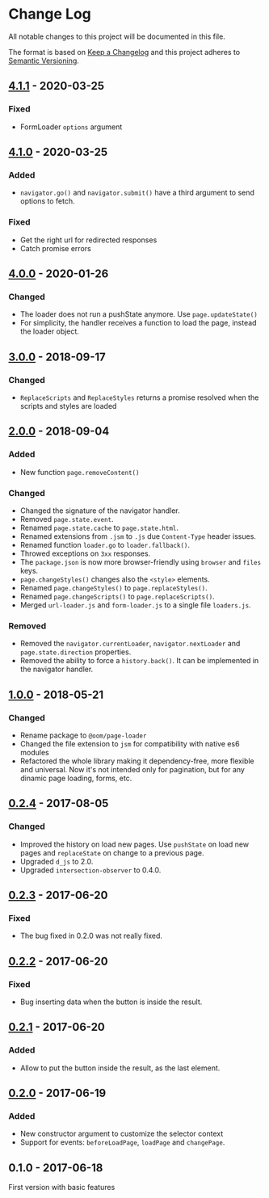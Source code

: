 # Change Log

All notable changes to this project will be documented in this file.

The format is based on [Keep a Changelog](http://keepachangelog.com/)
and this project adheres to [Semantic Versioning](http://semver.org/).

## [4.1.1] - 2020-03-25
### Fixed
- FormLoader `options` argument

## [4.1.0] - 2020-03-25
### Added
- `navigator.go()` and `navigator.submit()` have a third argument to send options to fetch.

### Fixed
- Get the right url for redirected responses
- Catch promise errors

## [4.0.0] - 2020-01-26
### Changed
- The loader does not run a pushState anymore. Use `page.updateState()`
- For simplicity, the handler receives a function to load the page, instead the loader object.

## [3.0.0] - 2018-09-17
### Changed
- `ReplaceScripts` and `ReplaceStyles` returns a promise resolved when the scripts and styles are loaded

## [2.0.0] - 2018-09-04
### Added
- New function `page.removeContent()`

### Changed
- Changed the signature of the navigator handler.
- Removed `page.state.event`.
- Renamed `page.state.cache` to `page.state.html`.
- Renamed extensions from `.jsm` to `.js` due `Content-Type` header issues.
- Renamed function `loader.go` to `loader.fallback()`.
- Throwed exceptions on `3xx` responses.
- The `package.json` is now more browser-friendly using `browser` and `files` keys.
- `page.changeStyles()` changes also the `<style>` elements.
- Renamed `page.changeStyles()` to `page.replaceStyles()`.
- Renamed `page.changeScripts()` to `page.replaceScripts()`.
- Merged `url-loader.js` and `form-loader.js` to a single file `loaders.js`.

### Removed
- Removed the `navigator.currentLoader`, `navigator.nextLoader` and `page.state.direction` properties.
- Removed the ability to force a `history.back()`. It can be implemented in the navigator handler.

## [1.0.0] - 2018-05-21
### Changed
- Rename package to `@oom/page-loader`
- Changed the file extension to `jsm` for compatibility with native es6 modules
- Refactored the whole library making it dependency-free, more flexible and universal. Now it's not intended only for pagination, but for any dinamic page loading, forms, etc.

## [0.2.4] - 2017-08-05
### Changed
- Improved the history on load new pages. Use `pushState` on load new pages and `replaceState` on change to a previous page.
- Upgraded `d_js` to 2.0.
- Upgraded `intersection-observer` to 0.4.0.

## [0.2.3] - 2017-06-20
### Fixed
- The bug fixed in 0.2.0 was not really fixed.

## [0.2.2] - 2017-06-20
### Fixed
- Bug inserting data when the button is inside the result.

## [0.2.1] - 2017-06-20
### Added
- Allow to put the button inside the result, as the last element.

## [0.2.0] - 2017-06-19
### Added
- New constructor argument to customize the selector context
- Support for events: `beforeLoadPage`, `loadPage` and `changePage`.

## 0.1.0 - 2017-06-18
First version with basic features

[4.1.1]: https://github.com/oom-components/page-loader/compare/v4.1.0...v4.1.1
[4.1.0]: https://github.com/oom-components/page-loader/compare/v4.0.0...v4.1.0
[4.0.0]: https://github.com/oom-components/page-loader/compare/v3.0.0...v4.0.0
[3.0.0]: https://github.com/oom-components/page-loader/compare/v2.0.0...v3.0.0
[2.0.0]: https://github.com/oom-components/page-loader/compare/v1.0.0...v2.0.0
[1.0.0]: https://github.com/oom-components/page-loader/compare/v0.2.4...v1.0.0
[0.2.4]: https://github.com/oom-components/page-loader/compare/v0.2.3...v0.2.4
[0.2.3]: https://github.com/oom-components/page-loader/compare/v0.2.2...v0.2.3
[0.2.2]: https://github.com/oom-components/page-loader/compare/v0.2.1...v0.2.2
[0.2.1]: https://github.com/oom-components/page-loader/compare/v0.2.0...v0.2.1
[0.2.0]: https://github.com/oom-components/page-loader/compare/v0.1.0...v0.2.0

